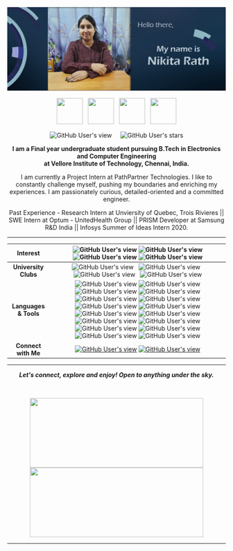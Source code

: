 <img src="https://github.com/nikita9604/nikita9604/blob/master/profile.PNG">

<p align="center">
<a href="https://github.com/nikita9604"><img src="https://d33wubrfki0l68.cloudfront.net/a040d3fe135a512291b3bcab94c329c590e5c275/a2511/images/github-octocat.svg" width="60" height="60"></a>&nbsp;&nbsp;&nbsp;<a href="https://www.linkedin.com/in/nikita-rath/"><img src="https://cdn4.iconfinder.com/data/icons/social-messaging-ui-color-shapes-2-free/128/social-linkedin-circle-512.png" width="60" height="60"></a>&nbsp;&nbsp;&nbsp;<a href="https://www.hackerrank.com/nikitarath01"><img src="https://upload.wikimedia.org/wikipedia/commons/thumb/6/6a/Hackerrank_meaningful_logo.svg/1024px-Hackerrank_meaningful_logo.svg.png" width="60" height="60"></a>&nbsp;&nbsp;&nbsp;<a href="https://www.youtube.com/c/NIKITARATH"><img src="https://cdn4.iconfinder.com/data/icons/social-messaging-ui-color-shapes-2-free/128/social-youtube-circle-512.png" width="60" height="60"></a>
</p>

<p align="center">
  <img alt="GitHub User's view" src="https://komarev.com/ghpvc/?username=nikita9604">&nbsp;&nbsp;&nbsp;&nbsp;
  <img alt="GitHub User's stars" src="https://img.shields.io/github/stars/nikita9604?color=yellow&label=%20Stars%20">
</p>


<p align = "center"><b>
I am a Final year undergraduate student pursuing B.Tech in Electronics and Computer Engineering<br>at Vellore Institute of Technology, Chennai, India.</b>
</p>

<p align = "center">
I am currently a Project Intern at PathPartner Technologies. I like to constantly challenge myself, pushing my boundaries and enriching my experiences. I am passionately curious, detailed-oriented and a committed engineer. 
</p>
<p align = "center">
Past Experience - Research Intern at Unviersity of Quebec, Trois Rivieres || SWE Intern at Optum - UnitedHealth Group || PRISM Developer at Samsung R&D India || Infosys Summer of Ideas Intern 2020. 
</p>

---

| Interest | <img alt="GitHub User's view" src="https://img.shields.io/badge/%20-Computer%20Vision-%23C05CD4?style=for-the-badge"> <img alt="GitHub User's view" src="https://img.shields.io/badge/%20-Machine%20Learning-%23AA52BC?style=for-the-badge"> <img alt="GitHub User's view" src="https://img.shields.io/badge/%20-Deep%20Learning-%239547A5?style=for-the-badge"> <img alt="GitHub User's view" src="https://img.shields.io/badge/%20-Data%20Analytics-%23803D8D?style=for-the-badge"> |
| :---: | :---: |
| <b>University Clubs</b>   | <img alt="GitHub User's view" src="https://img.shields.io/badge/%20-IEEE%20RAS-%2330BFBF?style=for-the-badge">&nbsp;&nbsp; <img alt="GitHub User's view" src="https://img.shields.io/badge/%20-IEEE%20WIE-%2321A5B7?style=for-the-badge">&nbsp;&nbsp; <img alt="GitHub User's view" src="https://img.shields.io/badge/%20-Aerospace%20Club-%230C99BA?style=for-the-badge">&nbsp;&nbsp; <img alt="GitHub User's view" src="https://img.shields.io/badge/%20-Team%20Aviators%20International-%231184C2?style=for-the-badge"> |
| <b>Languages & Tools</b>    | <img alt="GitHub User's view" src="https://img.shields.io/badge/%20-C-%23FFF192?style=for-the-badge"> <img alt="GitHub User's view" src="https://img.shields.io/badge/%20-C%2B%2B-%23FFEA61?style=for-the-badge"> <img alt="GitHub User's view" src="https://img.shields.io/badge/%20-Python-%23FFDD3C?style=for-the-badge"> <img alt="GitHub User's view" src="https://img.shields.io/badge/%20-Java-%23E8B631?style=for-the-badge"> <img alt="GitHub User's view" src="https://img.shields.io/badge/%20-Scilab-%23E59D1B?style=for-the-badge"> <img alt="GitHub User's view" src="https://img.shields.io/badge/%20-MATLAB-%23E08307?style=for-the-badge"> <img alt="GitHub User's view" src="https://img.shields.io/badge/%20-R-%23FF6700?style=for-the-badge"> <img alt="GitHub User's view" src="https://img.shields.io/badge/%20-HTML5-%23F55301?style=for-the-badge"> <img alt="GitHub User's view" src="https://img.shields.io/badge/%20-CSS-%23DE4B00?style=for-the-badge"> <img alt="GitHub User's view" src="https://img.shields.io/badge/%20-Spring%20Boot-%23F03801?style=for-the-badge"> <img alt="GitHub User's view" src="https://img.shields.io/badge/%20-RStudio-%23EB1C01?style=for-the-badge"> <img alt="GitHub User's view" src="https://img.shields.io/badge/%20-Tensorflow-%23E60001?style=for-the-badge"> <img alt="GitHub User's view" src="https://img.shields.io/badge/%20-Tkinter-%239D0700?style=for-the-badge"> <img alt="GitHub User's view" src="https://img.shields.io/badge/%20-SQL-%237E0000?style=for-the-badge"> <img alt="GitHub User's view" src="https://img.shields.io/badge/%20-IntelliJ-%235F0000?style=for-the-badge"> <img alt="GitHub User's view" src="https://img.shields.io/badge/%20-Mission%20Planner-%23430002?style=for-the-badge"> |
| <b>Connect with Me</b>  | <a href="https://www.linkedin.com/in/nikita-rath/"><img alt="GitHub User's view" src="https://img.shields.io/badge/%20-LinkedIn-%2300172D?style=for-the-badge"></a> <a href="mailto: nikitarath01@gmail.com"><img alt="GitHub User's view" src="https://img.shields.io/badge/%20-Gmail-%23000B18?style=for-the-badge"></a> |

---

<p align = "center">
  <I><B>Let's connect, explore and enjoy! Open to anything under the sky.</B></I>
</p>

<br>

<p align = "center">
<img align="center" height="160" width="400" src="https://github-readme-stats.vercel.app/api?username=nikita9604&theme=nightowl&show_icons=true" />
<img align="center" height="160" width="400" src="https://github-readme-stats.vercel.app/api/top-langs/?username=nikita9604&layout=compact" />
</p>

---
